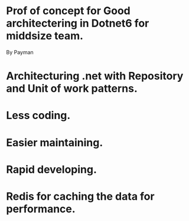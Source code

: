 # Prof of concept for Good architectering in Dotnet6 for middsize team.
By Payman
# Architecturing .net with Repository and Unit of work patterns.
# Less coding.
# Easier maintaining.
# Rapid developing.
# Redis for caching the data for performance.
